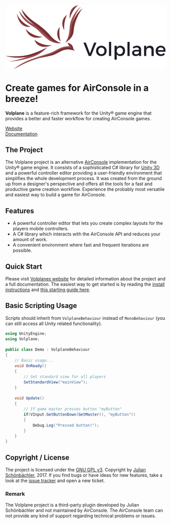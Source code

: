 ![The Volplane Project](logo.png)

# Create games for AirConsole in a breeze!

**Volplane** is a feature-rich framework for the Unity&reg; game engine that provides a better and faster workflow for
creating AirConsole games.

[Website](https://volplane.julian-s.ch/) <br />
[Documentation](https://volplane.julian-s.ch/pico/doc/start)


## The Project

The Volplane project is an alternative [AirConsole](https://www.airconsole.com/) implementation for the Unity&reg; game engine.
It consists of a sophisticated C&#35; library for [Unity 3D](https://unity3d.com/) and a powerful controller editor providing
a user-friendly environment that simplifies the whole development process. It was created from the ground up from a designer&#39;s
perspective and offers all the tools for a fast and productive game creation workflow. Experience the probably most versatile
and easiest way to build a game for AirConsole.


## Features

- A powerful controller editor that lets you create complex layouts for the players mobile controllers.
- A C&#35; library which interacts with the AirConsole API and reduces your amount of work.
- A convenient environment where fast and frequent iterations are possible.


## Quick Start

Please visit [Volplanes website](https://volplane.julian-s.ch/) for detailed information about the project and a full documentation.
The easiest way to get started is by reading the [install instructions](https://volplane.julian-s.ch/pico/doc/start) and
[this starting guide here](https://volplane.julian-s.ch/pico/doc/quick-start/index).
    

## Basic Scripting Usage

Scripts should inherit from `VolplaneBehaviour` instead of `MonoBehaviour` (you can still access all Unity related functionality).

```csharp
using UnityEngine;
using Volplane;

public class Demo : VolplaneBehaviour
{
    // Basic usage...
    void OnReady()
    {
        // Set standard view for all players
        SetStandardView("mainView");
    }
    
    void Update()
    {
        // If game master presses button "myButton"
        if(VInput.GetButtonDown(GetMaster(), "myButton"))
        {
            Debug.Log("Pressed button!");
        }
    }
}
```

## Copyright / License

The project is licensed under the [GNU GPL v3](LICENSE). Copyright by [Julian Sch&ouml;nb&auml;chler](https://julian-s.ch/), 2017.
If you find bugs or have ideas for new features, take a look at the [issue tracker](https://github.com/JulianSchoenbaechler/Volplane/issues)
and open a new ticket.


### Remark

The Volplane project is a third-party plugin developed by Julian Sch&ouml;nb&auml;chler and not maintained by AirConsole. The AirConsole
team can not provide any kind of support regarding technical problems or issues.

